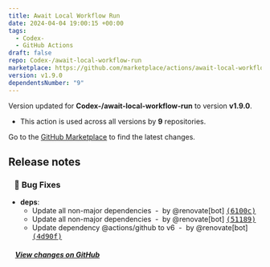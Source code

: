 ```yaml
---
title: Await Local Workflow Run
date: 2024-04-04 19:00:15 +00:00
tags:
  - Codex-
  - GitHub Actions
draft: false
repo: Codex-/await-local-workflow-run
marketplace: https://github.com/marketplace/actions/await-local-workflow-run
version: v1.9.0
dependentsNumber: "9"
---
```



Version updated for **Codex-/await-local-workflow-run** to version **v1.9.0**.
- This action is used across all versions by **9** repositories.

Go to the [GitHub Marketplace](https://github.com/marketplace/actions/await-local-workflow-run) to find the latest changes.

## Release notes

### &nbsp;&nbsp;&nbsp;🐞 Bug Fixes

- **deps**:
  - Update all non-major dependencies &nbsp;-&nbsp; by @renovate[bot] [<samp>(6100c)</samp>](https://github.com/Codex-/await-local-workflow-run/commit/6100c4c)
  - Update all non-major dependencies &nbsp;-&nbsp; by @renovate[bot] [<samp>(51189)</samp>](https://github.com/Codex-/await-local-workflow-run/commit/511890c)
  - Update dependency @actions/github to v6 &nbsp;-&nbsp; by @renovate[bot] [<samp>(4d90f)</samp>](https://github.com/Codex-/await-local-workflow-run/commit/4d90f42)

##### &nbsp;&nbsp;&nbsp;&nbsp;[View changes on GitHub](https://github.com/Codex-/await-local-workflow-run/compare/v1...v1.9.0)
